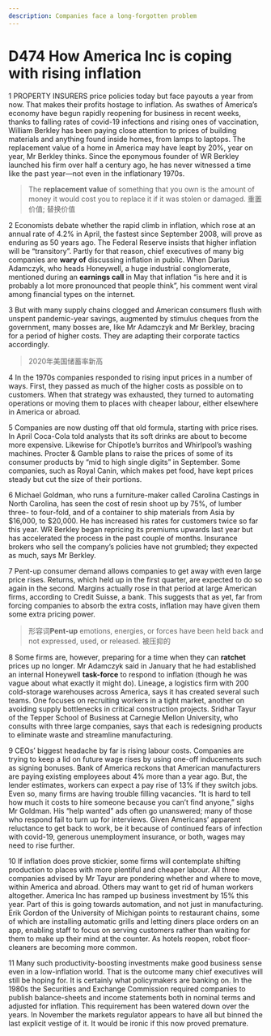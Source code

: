 ```yaml
---
description: Companies face a long-forgotten problem
---
```


# D474 How America Inc is coping with rising inflation
1 PROPERTY INSURERS price policies today but face payouts a year from now. That makes their profits hostage to inflation. As swathes of America’s economy have begun rapidly reopening for business in recent weeks, thanks to falling rates of covid-19 infections and rising ones of vaccination, William Berkley has been paying close attention to prices of building materials and anything found inside homes, from lamps to laptops. The replacement value of a home in America may have leapt by 20%, year on year, Mr Berkley thinks. Since the eponymous founder of WR Berkley launched his firm over half a century ago, he has never witnessed a time like the past year—not even in the inflationary 1970s.

> The **replacement value** of something that you own is the amount of money it would cost you to replace it if it was stolen or damaged. 重置价值; 替换价值
>

2 Economists debate whether the rapid climb in inflation, which rose at an annual rate of 4.2% in April, the fastest since September 2008, will prove as enduring as 50 years ago. The Federal Reserve insists that higher inflation will be “transitory”. Partly for that reason, chief executives of many big companies are **wary of** discussing inflation in public. When Darius Adamczyk, who heads Honeywell, a huge industrial conglomerate, mentioned during an **earnings call** in May that inflation “is here and it is probably a lot more pronounced that people think”, his comment went viral among financial types on the internet.

3 But with many supply chains clogged and American consumers flush with unspent pandemic-year savings, augmented by stimulus cheques from the government, many bosses are, like Mr Adamczyk and Mr Berkley, bracing for a period of higher costs. They are adapting their corporate tactics accordingly.

> 2020年美国储蓄率新高
>

4 In the 1970s companies responded to rising input prices in a number of ways. First, they passed as much of the higher costs as possible on to customers. When that strategy was exhausted, they turned to automating operations or moving them to places with cheaper labour, either elsewhere in America or abroad.

5 Companies are now dusting off that old formula, starting with price rises. In April Coca-Cola told analysts that its soft drinks are about to become more expensive. Likewise for Chipotle’s burritos and Whirlpool’s washing machines. Procter & Gamble plans to raise the prices of some of its consumer products by “mid to high single digits” in September. Some companies, such as Royal Canin, which makes pet food, have kept prices steady but cut the size of their portions.

6 Michael Goldman, who runs a furniture-maker called Carolina Castings in North Carolina, has seen the cost of resin shoot up by 75%, of lumber three- to four-fold, and of a container to ship materials from Asia by $16,000, to $20,000. He has increased his rates for customers twice so far this year. WR Berkley began repricing its premiums upwards last year but has accelerated the process in the past couple of months. Insurance brokers who sell the company’s policies have not grumbled; they expected as much, says Mr Berkley.

7 Pent-up consumer demand allows companies to get away with even large price rises. Returns, which held up in the first quarter, are expected to do so again in the second. Margins actually rose in that period at large American firms, according to Credit Suisse, a bank. This suggests that as yet, far from forcing companies to absorb the extra costs, inflation may have given them some extra pricing power.

> 形容词**Pent-up** emotions, energies, or forces have been held back and not expressed, used, or released. 被压抑的
>

8 Some firms are, however, preparing for a time when they can **ratchet** prices up no longer. Mr Adamczyk said in January that he had established an internal Honeywell **task-force** to respond to inflation (though he was vague about what exactly it might do). Lineage, a logistics firm with 200 cold-storage warehouses across America, says it has created several such teams. One focuses on recruiting workers in a tight market, another on avoiding supply bottlenecks in critical construction projects. Sridhar Tayur of the Tepper School of Business at Carnegie Mellon University, who consults with three large companies, says that each is redesigning products to eliminate waste and streamline manufacturing.

9 CEOs’ biggest headache by far is rising labour costs. Companies are trying to keep a lid on future wage rises by using one-off inducements such as signing bonuses. Bank of America reckons that American manufacturers are paying existing employees about 4% more than a year ago. But, the lender estimates, workers can expect a pay rise of 13% if they switch jobs. Even so, many firms are having trouble filling vacancies. “It is hard to tell how much it costs to hire someone because you can’t find anyone,” sighs Mr Goldman. His “help wanted” ads often go unanswered; many of those who respond fail to turn up for interviews. Given Americans’ apparent reluctance to get back to work, be it because of continued fears of infection with covid-19, generous unemployment insurance, or both, wages may need to rise further.

10 If inflation does prove stickier, some firms will contemplate shifting production to places with more plentiful and cheaper labour. All three companies advised by Mr Tayur are pondering whether and where to move, within America and abroad. Others may want to get rid of human workers altogether. America Inc has ramped up business investment by 15% this year. Part of this is going towards automation, and not just in manufacturing. Erik Gordon of the University of Michigan points to restaurant chains, some of which are installing automatic grills and letting diners place orders on an app, enabling staff to focus on serving customers rather than waiting for them to make up their mind at the counter. As hotels reopen, robot floor-cleaners are becoming more common.

11 Many such productivity-boosting investments make good business sense even in a low-inflation world. That is the outcome many chief executives will still be hoping for. It is certainly what policymakers are banking on. In the 1980s the Securities and Exchange Commission required companies to publish balance-sheets and income statements both in nominal terms and adjusted for inflation. This requirement has been watered down over the years. In November the markets regulator appears to have all but binned the last explicit vestige of it. It would be ironic if this now proved premature.

